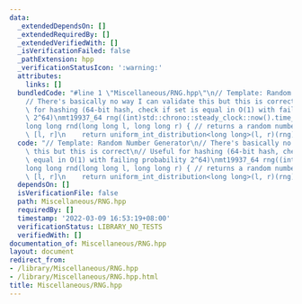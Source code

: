 ```yaml
---
data:
  _extendedDependsOn: []
  _extendedRequiredBy: []
  _extendedVerifiedWith: []
  _isVerificationFailed: false
  _pathExtension: hpp
  _verificationStatusIcon: ':warning:'
  attributes:
    links: []
  bundledCode: "#line 1 \"Miscellaneous/RNG.hpp\"\n// Template: Random Number Generator\n\
    // There's basically no way I can validate this but this is correct\n// Useful\
    \ for hashing (64-bit hash, check if set is equal in O(1) with failing probability\
    \ 2^64)\nmt19937_64 rng((int)std::chrono::steady_clock::now().time_since_epoch().count());\n\
    long long rnd(long long l, long long r) { // returns a random number in the range\
    \ [l, r]\n    return uniform_int_distribution<long long>(l, r)(rng);\n}\n"
  code: "// Template: Random Number Generator\n// There's basically no way I can validate\
    \ this but this is correct\n// Useful for hashing (64-bit hash, check if set is\
    \ equal in O(1) with failing probability 2^64)\nmt19937_64 rng((int)std::chrono::steady_clock::now().time_since_epoch().count());\n\
    long long rnd(long long l, long long r) { // returns a random number in the range\
    \ [l, r]\n    return uniform_int_distribution<long long>(l, r)(rng);\n}\n"
  dependsOn: []
  isVerificationFile: false
  path: Miscellaneous/RNG.hpp
  requiredBy: []
  timestamp: '2022-03-09 16:53:19+08:00'
  verificationStatus: LIBRARY_NO_TESTS
  verifiedWith: []
documentation_of: Miscellaneous/RNG.hpp
layout: document
redirect_from:
- /library/Miscellaneous/RNG.hpp
- /library/Miscellaneous/RNG.hpp.html
title: Miscellaneous/RNG.hpp
---
```


